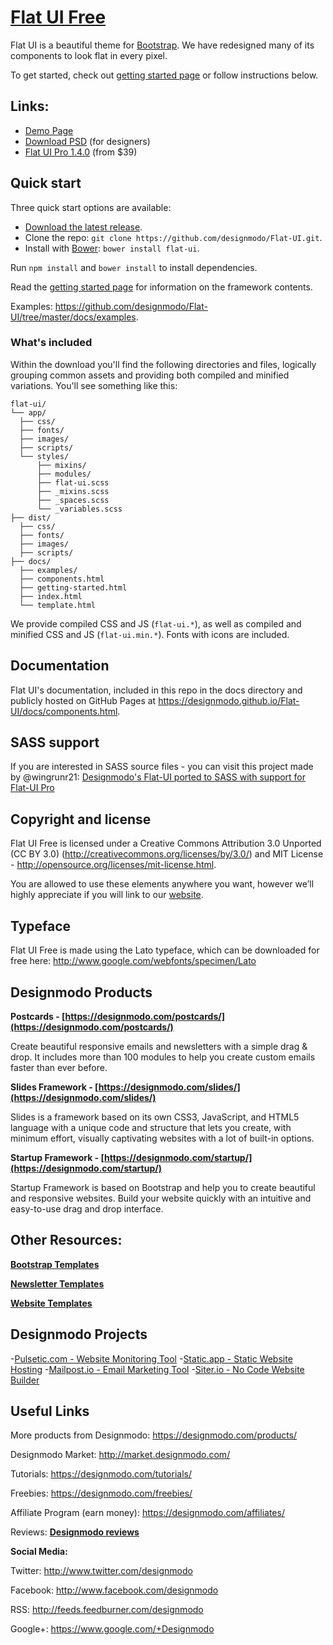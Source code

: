
# [Flat UI Free](https://designmodo.github.io/Flat-UI/)

Flat UI is a beautiful theme for [Bootstrap](http://getbootstrap.com). We have redesigned many of its components to look flat in every pixel.

To get started, check out [getting started page](https://designmodo.github.io/Flat-UI/docs/getting-started.html) or follow instructions below.

## Links:

+ [Demo Page](https://designmodo.github.io/Flat-UI/)
+ [Download PSD](https://designmodo.com/flat-free/) (for designers)
+ [Flat UI Pro 1.4.0](https://designmodo.com/flat/) (from $39)

## Quick start

Three quick start options are available:

- [Download the latest release](https://github.com/designmodo/Flat-UI/archive/2.3.0.zip).
- Clone the repo: `git clone https://github.com/designmodo/Flat-UI.git`.
- Install with [Bower](http://bower.io): `bower install flat-ui`.

Run `npm install` and `bower install` to install dependencies.

Read the [getting started page](https://designmodo.github.io/Flat-UI/docs/getting-started.html) for information on the framework contents.

Examples: <https://github.com/designmodo/Flat-UI/tree/master/docs/examples>.


### What's included

Within the download you'll find the following directories and files, logically grouping common assets and providing both compiled and minified variations. You'll see something like this:

```
flat-ui/
└── app/
  ├── css/
  ├── fonts/
  ├── images/
  ├── scripts/
  └── styles/
      ├── mixins/
      ├── modules/
      ├── flat-ui.scss
      ├── _mixins.scss
      ├── _spaces.scss
      └── _variables.scss
├── dist/
  ├── css/
  ├── fonts/
  ├── images/
  ├── scripts/
├── docs/
  ├── examples/
  ├── components.html
  ├── getting-started.html
  ├── index.html
  └── template.html
```

We provide compiled CSS and JS (`flat-ui.*`), as well as compiled and minified CSS and JS (`flat-ui.min.*`). Fonts with icons are included.

## Documentation

Flat UI's documentation, included in this repo in the docs directory and publicly hosted on GitHub Pages at <https://designmodo.github.io/Flat-UI/docs/components.html>.


## SASS support

If you are interested in SASS source files - you can visit this project made by @wingrunr21:
[Designmodo's Flat-UI ported to SASS with support for Flat-UI Pro](https://github.com/wingrunr21/flat-ui-sass)

## Copyright and license

Flat UI Free is licensed under a Creative Commons Attribution 3.0 Unported (CC BY 3.0)  (http://creativecommons.org/licenses/by/3.0/) and MIT License - http://opensource.org/licenses/mit-license.html.

You are allowed to use these elements anywhere you want, however we’ll highly appreciate if you will link to our [website](https://designmodo.com).

## Typeface

Flat UI Free is made using the Lato typeface, which can be downloaded for free here: http://www.google.com/webfonts/specimen/Lato

## Designmodo Products

**Postcards - [https://designmodo.com/postcards/](https://designmodo.com/postcards/)**

Create beautiful responsive emails and newsletters with a simple drag & drop. It includes more than 100 modules to
help you create custom emails faster than ever before.

**Slides Framework - [https://designmodo.com/slides/](https://designmodo.com/slides/)**

Slides is a framework based on its own CSS3, JavaScript, and HTML5 language with a unique code and structure that lets you create, with minimum effort, visually captivating websites with a lot of built-in options.

**Startup Framework - [https://designmodo.com/startup/](https://designmodo.com/startup/)**

Startup Framework is based on Bootstrap and help you to create beautiful and responsive websites. Build your website quickly with an intuitive and easy-to-use drag and drop interface.

## Other Resources:

**[Bootstrap Templates](https://designmodo.com/bootstrap-templates/)**

**[Newsletter Templates](https://designmodo.com/email-newsletter-templates/)**

**[Website Templates](https://designmodo.com/website-templates/)**

## Designmodo Projects

-[Pulsetic.com - Website Monitoring Tool](https://pulsetic.com/)
-[Static.app - Static Website Hosting](https://static.app/)
-[Mailpost.io - Email Marketing Tool](https://mailpost.io/) 
-[Siter.io - No Code Website Builder](https://siter.io/)

## Useful Links

More products from Designmodo: <https://designmodo.com/products/>

Designmodo Market: <http://market.designmodo.com/>

Tutorials: <https://designmodo.com/tutorials/>

Freebies: <https://designmodo.com/freebies/>

Affiliate Program (earn money): <https://designmodo.com/affiliates/>

Reviews: **[Designmodo reviews](https://www.trustpilot.com/review/designmodo.com)**

**Social Media:**

Twitter: <http://www.twitter.com/designmodo>

Facebook: <http://www.facebook.com/designmodo>

RSS: <http://feeds.feedburner.com/designmodo>

Google+: <https://www.google.com/+Designmodo>
